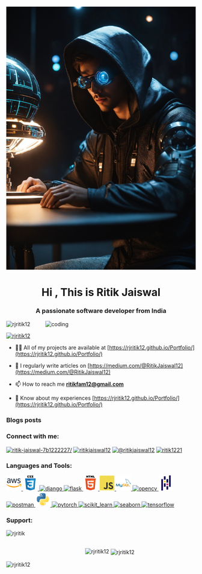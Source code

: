 ![logo](https://github.com/Rjritik12/Rjritik12/blob/main/github-Banner.jpg)
<h1 align="center">Hi , This is Ritik Jaiswal</h1>
<h3 align="center">A passionate software developer from India</h3>
<img align="right" alt="coding" width="400" src"![image](https://github.com/Rjritik12/Rjritik12/assets/110723218/bca778d1-1f12-4962-b34e-17e87979aad9)">

<p align="left"> <img src="https://komarev.com/ghpvc/?username=rjritik12&label=Profile%20views&color=0e75b6&style=flat" alt="rjritik12" /> </p>

<p align="left"> <a href="https://github.com/ryo-ma/github-profile-trophy"><img src="https://github-profile-trophy.vercel.app/?username=rjritik12" alt="rjritik12" /></a> </p>

- 👨‍💻 All of my projects are available at [https://rjritik12.github.io/Portfolio/](https://rjritik12.github.io/Portfolio/)

- 📝 I regularly write articles on [https://medium.com/@RitikJaiswal12](https://medium.com/@RitikJaiswal12)

- 📫 How to reach me **ritikfam12@gmail.com**

- 📄 Know about my experiences [https://rjritik12.github.io/Portfolio/](https://rjritik12.github.io/Portfolio/)

### Blogs posts
<!-- BLOG-POST-LIST:START -->
<!-- BLOG-POST-LIST:END -->

<h3 align="left">Connect with me:</h3>
<p align="left">
<a href="https://linkedin.com/in/ritik-jaiswal-7b1222227/" target="blank"><img align="center" src="https://raw.githubusercontent.com/rahuldkjain/github-profile-readme-generator/master/src/images/icons/Social/linked-in-alt.svg" alt="ritik-jaiswal-7b1222227/" height="30" width="40" /></a>
<a href="https://kaggle.com/ritikjaiswal12" target="blank"><img align="center" src="https://raw.githubusercontent.com/rahuldkjain/github-profile-readme-generator/master/src/images/icons/Social/kaggle.svg" alt="ritikjaiswal12" height="30" width="40" /></a>
<a href="https://medium.com/@ritikjaiswal12" target="blank"><img align="center" src="https://raw.githubusercontent.com/rahuldkjain/github-profile-readme-generator/master/src/images/icons/Social/medium.svg" alt="@ritikjaiswal12" height="30" width="40" /></a>
<a href="https://www.leetcode.com/ritik1221" target="blank"><img align="center" src="https://raw.githubusercontent.com/rahuldkjain/github-profile-readme-generator/master/src/images/icons/Social/leet-code.svg" alt="ritik1221" height="30" width="40" /></a>
</p>

<h3 align="left">Languages and Tools:</h3>
<p align="left"> <a href="https://aws.amazon.com" target="_blank" rel="noreferrer"> <img src="https://raw.githubusercontent.com/devicons/devicon/master/icons/amazonwebservices/amazonwebservices-original-wordmark.svg" alt="aws" width="40" height="40"/> </a> <a href="https://www.w3schools.com/css/" target="_blank" rel="noreferrer"> <img src="https://raw.githubusercontent.com/devicons/devicon/master/icons/css3/css3-original-wordmark.svg" alt="css3" width="40" height="40"/> </a> <a href="https://www.djangoproject.com/" target="_blank" rel="noreferrer"> <img src="https://cdn.worldvectorlogo.com/logos/django.svg" alt="django" width="40" height="40"/> </a> <a href="https://flask.palletsprojects.com/" target="_blank" rel="noreferrer"> <img src="https://www.vectorlogo.zone/logos/pocoo_flask/pocoo_flask-icon.svg" alt="flask" width="40" height="40"/> </a> <a href="https://www.w3.org/html/" target="_blank" rel="noreferrer"> <img src="https://raw.githubusercontent.com/devicons/devicon/master/icons/html5/html5-original-wordmark.svg" alt="html5" width="40" height="40"/> </a> <a href="https://developer.mozilla.org/en-US/docs/Web/JavaScript" target="_blank" rel="noreferrer"> <img src="https://raw.githubusercontent.com/devicons/devicon/master/icons/javascript/javascript-original.svg" alt="javascript" width="40" height="40"/> </a> <a href="https://www.mysql.com/" target="_blank" rel="noreferrer"> <img src="https://raw.githubusercontent.com/devicons/devicon/master/icons/mysql/mysql-original-wordmark.svg" alt="mysql" width="40" height="40"/> </a> <a href="https://opencv.org/" target="_blank" rel="noreferrer"> <img src="https://www.vectorlogo.zone/logos/opencv/opencv-icon.svg" alt="opencv" width="40" height="40"/> </a> <a href="https://pandas.pydata.org/" target="_blank" rel="noreferrer"> <img src="https://raw.githubusercontent.com/devicons/devicon/2ae2a900d2f041da66e950e4d48052658d850630/icons/pandas/pandas-original.svg" alt="pandas" width="40" height="40"/> </a> <a href="https://postman.com" target="_blank" rel="noreferrer"> <img src="https://www.vectorlogo.zone/logos/getpostman/getpostman-icon.svg" alt="postman" width="40" height="40"/> </a> <a href="https://www.python.org" target="_blank" rel="noreferrer"> <img src="https://raw.githubusercontent.com/devicons/devicon/master/icons/python/python-original.svg" alt="python" width="40" height="40"/> </a> <a href="https://pytorch.org/" target="_blank" rel="noreferrer"> <img src="https://www.vectorlogo.zone/logos/pytorch/pytorch-icon.svg" alt="pytorch" width="40" height="40"/> </a> <a href="https://scikit-learn.org/" target="_blank" rel="noreferrer"> <img src="https://upload.wikimedia.org/wikipedia/commons/0/05/Scikit_learn_logo_small.svg" alt="scikit_learn" width="40" height="40"/> </a> <a href="https://seaborn.pydata.org/" target="_blank" rel="noreferrer"> <img src="https://seaborn.pydata.org/_images/logo-mark-lightbg.svg" alt="seaborn" width="40" height="40"/> </a> <a href="https://www.tensorflow.org" target="_blank" rel="noreferrer"> <img src="https://www.vectorlogo.zone/logos/tensorflow/tensorflow-icon.svg" alt="tensorflow" width="40" height="40"/> </a> </p>

<h3 align="left">Support:</h3>
<p><a href="https://www.buymeacoffee.com/rjritik"> <img align="left" src="https://cdn.buymeacoffee.com/buttons/v2/default-yellow.png" height="50" width="210" alt="rjritik" /></a></p><br><br>

<p><img align="left" src="https://github-readme-stats.vercel.app/api/top-langs?username=rjritik12&show_icons=true&locale=en&layout=compact" alt="rjritik12" /></p>

<p>&nbsp;<img align="center" src="https://github-readme-stats.vercel.app/api?username=rjritik12&show_icons=true&locale=en" alt="rjritik12" /></p>

<p><img align="center" src="https://github-readme-streak-stats.herokuapp.com/?user=rjritik12&" alt="rjritik12" /></p>
